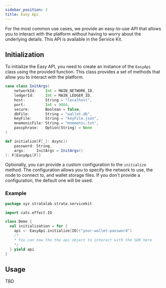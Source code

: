 ```yaml
---
sidebar_position: 2
title: Easy Api
---
```


For the most common use cases, we provide an easy-to-use API that allows you to interact with the platform without having 
to worry about the underlying details. This API is available in the Service Kit.

## Initialization

To initialize the Easy API, you need to create an instance of the `EasyApi` class using the provided function. 
This class provides a set of methods that allow you to interact with the platform.

```scala
case class InitArgs(
    networkId:    Int = MAIN_NETWORK_ID,
    ledgerId:     Int = MAIN_LEDGER_ID,
    host:         String = "localhost",
    port:         Int = 9084,
    secure:       Boolean = false,
    dbFile:       String = "wallet.db",
    keyFile:      String = "keyFile.json",
    mnemonicFile: String = "mnemonic.txt",
    passphrase:   Option[String] = None
)

def initialize[F[_]: Async](
    password: String,
    args:     InitArgs = InitArgs()
): F[EasyApi[F]]
```

Optionally, you can provide a custom configuration to the `initialize` method. The configuration allows you to specify the
network to use, the node to connect to, and wallet storage files. If you don't provide a configuration, the default one will be used.

### Example

```scala
package xyz.stratalab.strata.servicekit

import cats.effect.IO

class Demo {
  val initialization = for {
    api <- EasyApi.initialize[IO]("your-wallet-password")
    /*
    * You can now the the api object to interact with the SDK here
    */
  } yield api
}
```

## Usage

TBD
